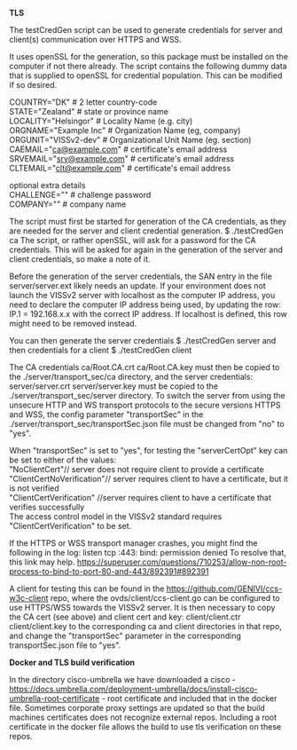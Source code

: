 **TLS** 

The testCredGen script can be used to generate credentials for server and client(s) communication over HTTPS and WSS. 

It uses openSSL for the generation, so this package must be installed on the computer if not there already.
The script contains the following dummy data that is supplied to openSSL for credential population. 
This can be modified if so desired.

COUNTRY="DK"                # 2 letter country-code<br>
STATE="Zealand"             # state or province name<br>
LOCALITY="Helsingor"        # Locality Name (e.g. city)<br>
ORGNAME="Example Inc"       # Organization Name (eg, company)<br>
ORGUNIT="VISSv2-dev"        # Organizational Unit Name (eg. section)<br>
CAEMAIL="ca@example.com"    # certificate's email address<br>
SRVEMAIL="srv@example.com"  # certificate's email address<br>
CLTEMAIL="clt@example.com"  # certificate's email address<br>

optional extra details<br>
CHALLENGE=""                # challenge password<br>
COMPANY=""                  # company name<br>


The script must first be started for generation of the CA credentials, as they are needed for the server and client credential generation. 
$ ./testCredGen ca
The script, or rather openSSL, will ask for a password for the CA credentials. 
This will be asked for again in the generation of the server and client credentials, so make a note of it.

Before the generation of the server credentials, the SAN entry in the file server/server.ext likely needs an update. 
If your environment does not launch the VISSv2 server with localhost as the computer IP address, 
you need to declare the computer IP address being used, by updating the row:
IP.1 = 192.168.x.x
with the correct IP address. 
If localhost is defined, this row might need to be removed instead.

You can then generate the server credentials
$ ./testCredGen server
and then credentials for a client
$ ./testCredGen client

The CA credentials 
ca/Root.CA.crt
ca/Root.CA.key
must then be copied to the ./server/transport_sec/ca directory,
and the server credentials:
server/server.crt
server/server.key
must be copied to the ./server/transport_sec/server directory.
To switch the server from using the unsecure HTTP and WS transport protocols to the secure versions HTTPS and WSS, 
the config parameter "transportSec" in the ./server/transport_sec/transportSec.json file must be changed from "no" to "yes". 

When "transportSec" is set to "yes", for testing the "serverCertOpt" key can be set to either of the values:<br>
"NoClientCert"// server does not require client to provide a certificate<br>
"ClientCertNoVerification"// server requires client to have a certificate, but it is not verified<br>
"ClientCertVerification" //server requires client to have a certificate that verifies successfully<br>
The access control model in the VISSv2 standard requires "ClientCertVerification" to be set.

If the HTTPS or WSS transport manager crashes, you might find the following in the log:
listen tcp :443: bind: permission denied
To resolve that, this link may help.
https://superuser.com/questions/710253/allow-non-root-process-to-bind-to-port-80-and-443/892391#892391

A client for testing this can be found in the https://github.com/GENIVI/ccs-w3c-client repo, where the ovds/client/ccs-client.go
can be configured to use HTTPS/WSS towards the VISSv2 server. 
It is then necessary to copy the CA cert (see above) and client cert and key:
client/client.ctr
client/client.key
to the corresponding ca and client directories in that repo, 
and change the "transportSec" parameter in the corresponding transportSec.json file to "yes".


**Docker and TLS build verification**

In the directory cisco-umbrella we have downloaded a cisco - https://docs.umbrella.com/deployment-umbrella/docs/install-cisco-umbrella-root-certificate -  root certificate and included that in the docker file. Sometimes
corporate proxy settings are updated so that the build machines certificates does not recognize external repos. Including
a root certificate in the docker file allows the build to use tls verification on these repos.





